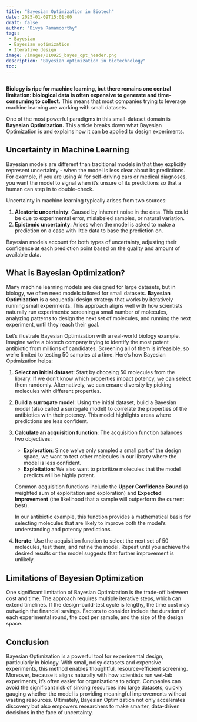 ```yaml
---
title: "Bayesian Optimization in Biotech"
date: 2025-01-09T15:01:00
draft: false
author: "Divya Ramamoorthy"
tags:
 - Bayesian
 - Bayesian optimization
 - Iterative design
image: /images/010925_bayes_opt_header.png
description: "Bayesian optimization in biotechnology"
toc:
---
```

##
<!-- <p align="center">
  <img src=/images/010925_bayes_opt_header.png />
</p> -->

**Biology is ripe for machine learning, but there remains one central limitation: biological data is often expensive to generate and time-consuming to collect.** This means that most companies trying to leverage machine learning are working with small datasets.

One of the most powerful paradigms in this small-dataset domain is **Bayesian Optimization.** This article breaks down what Bayesian Optimization is and explains how it can be applied to design experiments.

## Uncertainty in Machine Learning

Bayesian models are different than traditional models in that they explicitly represent uncertainty - when the model is less clear about its predictions. For example, if you are using AI for self-driving cars or medical diagnoses, you want the model to signal when it’s unsure of its predictions so that a human can step in to double-check.

Uncertainty in machine learning typically arises from two sources:

1. **Aleatoric uncertainty**: Caused by inherent noise in the data. This could be due to experimental error, mislabeled samples, or natural variation.
2. **Epistemic uncertainty**: Arises when the model is asked to make a prediction on a case with little data to base the prediction on.

Bayesian models account for both types of uncertainty, adjusting their confidence at each prediction point based on the quality and amount of available data.

## What is Bayesian Optimization?

Many machine learning models are designed for large datasets, but in biology, we often need models tailored for small datasets. **Bayesian Optimization** is a sequential design strategy that works by iteratively running small experiments. This approach aligns well with how scientists naturally run experiments: screening a small number of molecules, analyzing patterns to design the next set of molecules, and running the next experiment, until they reach their goal.

Let’s illustrate Bayesian Optimization with a real-world biology example. Imagine we’re a biotech company trying to identify the most potent antibiotic from millions of candidates. Screening all of them is infeasible, so we’re limited to testing 50 samples at a time. Here’s how Bayesian Optimization helps:

1. **Select an initial dataset**: Start by choosing 50 molecules from the library. If we don’t know which properties impact potency, we can select them randomly. Alternatively, we can ensure diversity by picking molecules with different properties.

2. **Build a surrogate model**: Using the initial dataset, build a Bayesian model (also called a surrogate model) to correlate the properties of the antibiotics with their potency. This model highlights areas where predictions are less confident.

3. **Calculate an acquisition function**: The acquisition function balances two objectives:

    - **Exploration**: Since we’ve only sampled a small part of the design space, we want to test other molecules in our library where the model is less confident.
    - **Exploitation**: We also want to prioritize molecules that the model predicts will be highly potent.

    Common acquisition functions include the **Upper Confidence Bound** (a weighted sum of exploitation and exploration) and **Expected Improvement** (the likelihood that a sample will outperform the current best).

    In our antibiotic example, this function provides a mathematical basis for selecting molecules that are likely to improve both the model’s understanding and potency predictions.

4. **Iterate**: Use the acquisition function to select the next set of 50 molecules, test them, and refine the model. Repeat until you achieve the desired results or the model suggests that further improvement is unlikely.

## Limitations of Bayesian Optimization

One significant limitation of Bayesian Optimization is the trade-off between cost and time. The approach requires multiple iterative steps, which can extend timelines. If the design-build-test cycle is lengthy, the time cost may outweigh the financial savings. Factors to consider include the duration of each experimental round, the cost per sample, and the size of the design space.

## Conclusion

Bayesian Optimization is a powerful tool for experimental design, particularly in biology. With small, noisy datasets and expensive experiments, this method enables thoughtful, resource-efficient screening. Moreover, because it aligns naturally with how scientists run wet-lab experiments, it’s often easier for organizations to adopt. Companies can avoid the significant risk of sinking resources into large datasets, quickly gauging whether the model is providing meaningful improvements without wasting resources. Ultimately, Bayesian Optimization not only accelerates discovery but also empowers researchers to make smarter, data-driven decisions in the face of uncertainty.
